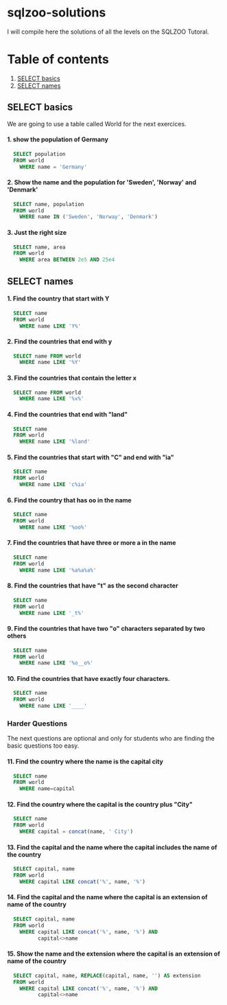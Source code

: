 # sqlzoo-solutions
I will compile here the solutions of all the levels on the SQLZOO Tutoral.

# Table of contents
1. [SELECT basics](#SELECT_basics)
2. [SELECT names](#SELECT_names)
## SELECT basics <a name="SELECT_basics"></a>
We are going to use a table called World for the next exercices.
#### 1. show the population of Germany
```SQL
  SELECT population 
  FROM world
    WHERE name = 'Germany'
```
#### 2. Show the name and the population for 'Sweden', 'Norway' and 'Denmark'
```SQL
  SELECT name, population 
  FROM world
    WHERE name IN ('Sweden', 'Norway', 'Denmark')
```
#### 3. Just the right size
```SQL
  SELECT name, area 
  FROM world
    WHERE area BETWEEN 2e5 AND 25e4
```
## SELECT names <a name="SELECT_names"></a>

#### 1. Find the country that start with Y
```SQL
  SELECT name 
  FROM world
    WHERE name LIKE 'Y%'
 ```
    
#### 2. Find the countries that end with y
```SQL
  SELECT name FROM world
    WHERE name LIKE '%Y'
```
#### 3. Find the countries that contain the letter x
```SQL
  SELECT name FROM world
    WHERE name LIKE '%x%'
```
#### 4. Find the countries that end with "land"
```SQL
  SELECT name 
  FROM world
    WHERE name LIKE '%land'
```
#### 5. Find the countries that start with "C" and end with "ia"
```SQL
  SELECT name 
  FROM world
    WHERE name LIKE 'c%ia'
```
#### 6. Find the country that has oo in the name
```SQL
  SELECT name 
  FROM world
    WHERE name LIKE '%oo%'
```
#### 7. Find the countries that have three or more a in the name
```SQL
  SELECT name 
  FROM world
    WHERE name LIKE '%a%a%a%'
```
#### 8. Find the countries that have "t" as the second character
```SQL
  SELECT name 
  FROM world
    WHERE name LIKE '_t%'
```
#### 9. Find the countries that have two "o" characters separated by two others
```SQL
  SELECT name 
  FROM world
    WHERE name LIKE '%o__o%'
```
#### 10. Find the countries that have exactly four characters.
```SQL
  SELECT name 
  FROM world
    WHERE name LIKE '____'
```
### Harder Questions
The next questions are optional and only for students who are finding the basic questions too easy.
#### 11. Find the country where the name is the capital city
```SQL
  SELECT name 
  FROM world
    WHERE name=capital
```
#### 12. Find the country where the capital is the country plus "City"
```SQL
  SELECT name 
  FROM world
    WHERE capital = concat(name, ' City')
```
#### 13. Find the capital and the name where the capital includes the name of the country
```SQL
  SELECT capital, name
  FROM world
    WHERE capital LIKE concat('%', name, '%')
```
#### 14. Find the capital and the name where the capital is an extension of name of the country
```SQL
  SELECT capital, name
  FROM world
    WHERE capital LIKE concat('%', name, '%') AND 
          capital<>name
```
#### 15. Show the name and the extension where the capital is an extension of name of the country
```SQL
  SELECT capital, name, REPLACE(capital, name, '') AS extension
  FROM world
    WHERE capital LIKE concat('%', name, '%') AND 
          capital<>name
```
